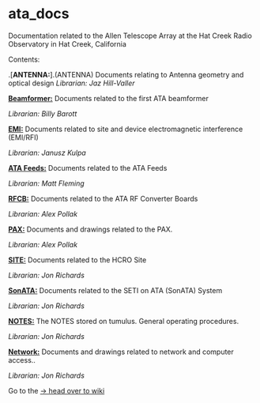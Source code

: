 # ata_docs
Documentation related to the Allen Telescope Array at the Hat Creek Radio Observatory in Hat Creek, California

Contents:

.[**ANTENNA:**].(ANTENNA) Documents relating to Antenna geometry and optical design
*Librarian: Jaz Hill-Valler*

[**Beamformer:**](Beamformer) Documents related to the first ATA beamformer

*Librarian: Billy Barott*

[**EMI:**](EMI) Documents related to site and device electromagnetic interference (EMI/RFI)

*Librarian: Janusz Kulpa*

[**ATA Feeds:**](ATA_Feeds) Documents related to the ATA Feeds 

*Librarian: Matt Fleming*

[**RFCB:**](RFCB) Documents related to the ATA RF Converter Boards

*Librarian: Alex Pollak*

[**PAX:**](Network) Documents and drawings related to the PAX.

*Librarian: Alex Pollak*

[**SITE:**](SITE) Documents related to the HCRO Site

*Librarian: Jon Richards*

[**SonATA:**](SonATA) Documents related to the SETI on ATA (SonATA) System

*Librarian: Jon Richards*

[**NOTES:**](NOTES) The NOTES stored on tumulus. General operating procedures.

*Librarian: Jon Richards*

[**Network:**](Network) Documents and drawings related to network and computer access..

*Librarian: Jon Richards*

Go to the [-> head over to wiki](https://github.com/SETIatHCRO/ata_docs/wiki)
